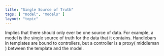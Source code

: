 ```yaml
---
title: "Single Source of Truth"
tags: [ "model", "models" ]
layout: "topic"
---
```

Implies that there should only ever be one source of data. For example, a model is the single source of truth for the
data that it contains. Handlebars in templates are bound to controllers, but a controller is a proxy( middleman )
between the template and the model.